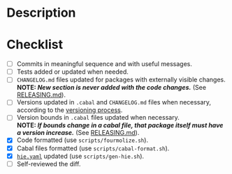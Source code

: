 # Description

<!-- Add your description here, if it fixes a particular issue please provide a
[link](https://docs.github.com/en/issues/tracking-your-work-with-issues/linking-a-pull-request-to-an-issue#linking-a-pull-request-to-an-issue-using-a-keyword=)
to the issue. -->

# Checklist

- [ ] Commits in meaningful sequence and with useful messages.
- [ ] Tests added or updated when needed.
- [ ] `CHANGELOG.md` files updated for packages with externally visible changes.  
      **NOTE: _New section is never added with the code changes._** (See [RELEASING.md](https://github.com/intersectmbo/cardano-ledger/blob/master/RELEASING.md#changelogmd)).
- [ ] Versions updated in `.cabal` and `CHANGELOG.md` files when necessary, according to the
      [versioning process](https://github.com/intersectmbo/cardano-ledger/blob/master/RELEASING.md#versioning-process).
- [ ] Version bounds in `.cabal` files updated when necessary.  
      **NOTE: _If bounds change in a cabal file, that package itself must have a version increase._** (See [RELEASING.md](https://github.com/intersectmbo/cardano-ledger/blob/master/RELEASING.md#versioning-process)).
- [x] Code formatted (use `scripts/fourmolize.sh`).
- [x] Cabal files formatted (use `scripts/cabal-format.sh`).
- [x] [`hie.yaml`](https://github.com/intersectmbo/cardano-ledger/blob/master/hie.yaml) updated (use `scripts/gen-hie.sh`).
- [ ] Self-reviewed the diff.

